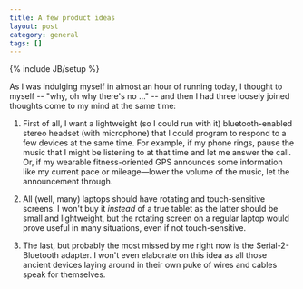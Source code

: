 ```yaml
---
title: A few product ideas
layout: post
category: general
tags: []
---
```

{% include JB/setup %}

As I was indulging myself in almost an hour of running today, I thought to myself -- "why, oh why there's no ..." -- and then I had three loosely joined thoughts come to my mind at the same time:

1. First of all, I want a lightweight (so I could run with it) bluetooth-enabled stereo headset (with microphone) that I could program to respond to a few devices at the same time. For example, if my phone rings, pause the music that I might be listening to at that time and let me answer the call. Or, if my wearable fitness-oriented GPS announces some information like my current pace or mileage—lower the volume of the music, let the announcement through.

2. All (well, many) laptops should have rotating and touch-sensitive screens. I won't buy it *instead* of a true tablet as the latter should be small and lightweight, but the rotating screen on a regular laptop would prove useful in many situations, even if not touch-sensitive.

3. The last, but probably the most missed by me right now is the Serial-2-Bluetooth adapter. I won't even elaborate on this idea as all those ancient devices laying around in their own puke of wires and cables speak for themselves.
